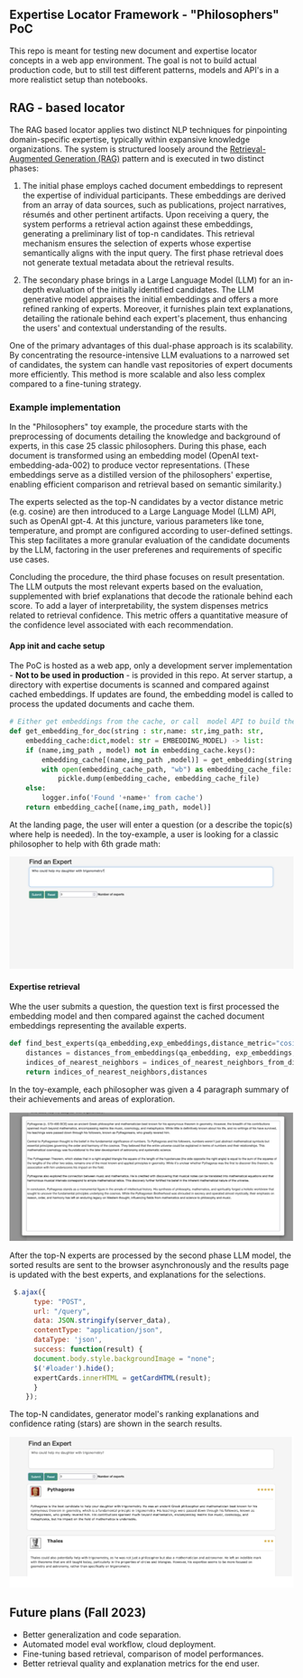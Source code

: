 ## Expertise Locator Framework - "Philosophers" PoC 

This repo is meant for testing new document and expertise locator concepts in a web app environment. The goal is not to build actual production code, but to still test different patterns, models and API's in a more realistict setup than notebooks.  


## RAG - based locator
The RAG based locator applies two distinct NLP techniques for pinpointing domain-specific expertise, typically within expansive knowledge organizations. The system is structured loosely around the [Retrieval-Augmented Generation (RAG)](https://arxiv.org/pdf/2005.11401.pdf) pattern and is executed in two distinct phases:

1. The initial phase employs cached document embeddings to represent the expertise of individual participants. These embeddings are derived from an array of data sources, such as publications, project narratives, résumés and other pertinent artifacts. Upon receiving a query, the system performs a retrieval action against these embeddings, generating a preliminary list of top-n candidates. This retrieval mechanism ensures the selection of experts whose expertise semantically aligns with the input query. The first phase retrieval does not generate textual metadata about the retrieval results.  

2. The secondary phase brings in a Large Language Model (LLM) for an in-depth evaluation of the initially identified candidates. The LLM generative model appraises the initial embeddings and offers a more refined ranking of experts. Moreover, it furnishes plain text explanations, detailing the rationale behind each expert's placement, thus enhancing the users' and contextual understanding of the results.

One of the primary advantages of this dual-phase approach is its scalability. By concentrating the resource-intensive LLM evaluations to a narrowed set of candidates, the system can handle vast repositories of expert documents more efficiently. This method is more scalable and also less complex compared to a fine-tuning strategy. 

### Example implementation 

In the "Philosophers" toy example, the procedure starts with the preprocessing of documents detailing the knowledge and background of experts, in this case 25 classic philosophers. During this phase, each document is transformed using an embedding model (OpenAI text-embedding-ada-002) to produce vector representations. (These embeddings serve as a distilled version of the philosophers' expertise, enabling efficient comparison and retrieval based on semantic similarity.)

The experts selected as the top-N candidates by a vector distance metric (e.g. cosine) are then introduced to a Large Language Model (LLM) API, such as OpenAI gpt-4. At this juncture, various parameters like tone, temperature, and prompt are configured according to user-defined settings. This step facilitates a more granular evaluation of the candidate documents by the LLM, factoring in the user preferenes and requirements of specific use cases. 

Concluding the procedure, the third phase focuses on result presentation. The LLM outputs the most relevant experts based on the evaluation, supplemented with brief explanations that decode the rationale behind each score. To add a layer of interpretability, the system dispenses metrics related to retrieval confidence. This metric offers a quantitative measure of the confidence level associated with each recommendation. 


#### App init and cache setup
The PoC is hosted as a web app, only a development server implementation - **Not to be used in production** - is provided in this repo. At server startup, a directory with expertise documents is scanned and compared against cached embeddings. If updates are found, the embedding model is called to process the updated documents and cache them. 

```python
# Either get embeddings from the cache, or call  model API to build them. 
def get_embedding_for_doc(string : str,name: str,img_path: str,
    embedding_cache:dict,model: str = EMBEDDING_MODEL) -> list:
    if (name,img_path , model) not in embedding_cache.keys():
        embedding_cache[(name,img_path ,model)] = get_embedding(string ,model) -> OpenAI API
        with open(embedding_cache_path, "wb") as embedding_cache_file:
            pickle.dump(embedding_cache, embedding_cache_file)
    else:
        logger.info('Found '+name+' from cache')
    return embedding_cache[(name,img_path, model)]
```
At the landing page, the user will enter a question (or a describe the topic(s) where help is needed). In the toy-example, a user is looking for a classic philosopher to help with 6th grade math:

![Screenshot of home page](./img/question.png)

#### Expertise retrieval
Whe the user submits a question, the question text is first processed the embedding model and then compared against the cached document embeddings representing the available experts. 

```python
def find_best_experts(qa_embedding,exp_embeddings,distance_metric="cosine"):
    distances = distances_from_embeddings(qa_embedding, exp_embeddings, distance_metric)
    indices_of_nearest_neighbors = indices_of_nearest_neighbors_from_distances(distances)
    return indices_of_nearest_neighbors,distances
```

In the toy-example, each philosopher was given a 4 paragraph summary of their achievements and areas of exploration. 

![Screenshot of home page](./img/expertise_basis.png)

After the top-N experts are processed by the second phase LLM model, the sorted results are sent to the browser asynchronously and the results page is updated with the best experts, and explanations for the selections. 

```javascript
 $.ajax({
      type: "POST",
      url: "/query",
      data: JSON.stringify(server_data),
      contentType: "application/json",
      dataType: 'json',
      success: function(result) {
      document.body.style.backgroundImage = "none"; 
      $('#loader').hide(); 
      expertCards.innerHTML = getCardHTML(result);
      }
    });
```

The top-N candidates, generator model's ranking explanations and confidence rating (stars) are shown in the search results. 

![Screenshot of home page](./img/results.png)

## Future plans (Fall 2023)
* Better generalization and code separation.
* Automated model eval workflow, cloud deployment.
* Fine-tuning based retrieval, comparison of model performances.
* Better retrieval quality and explanation metrics for the end user. 


